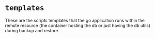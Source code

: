 # `templates`

These are the scripts templates that the go application runs within the remote resource (the container hosting the db or just having the db utils) during backup and restore.